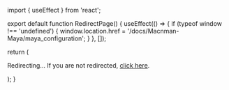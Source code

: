 import { useEffect } from 'react';

export default function RedirectPage() {
  useEffect(() => {
    if (typeof window !== 'undefined') {
      window.location.href = '/docs/Macnman-Maya/maya_configuration';
    }
  }, []);

  return (
    <div>
      <p>Redirecting... If you are not redirected, <a href="/docs/Macnman-Maya/mmaya_configuration">click here</a>.</p>
    </div>
  );
}
